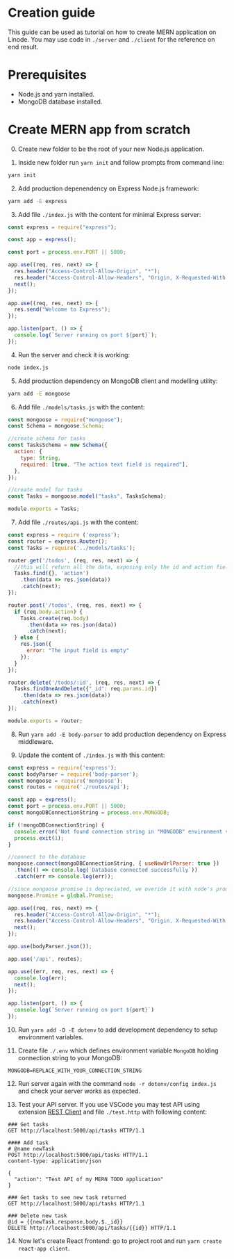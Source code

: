 # Creation guide
This guide can be used as tutorial on how to create MERN application on Linode. You may use code in `./server` and `./client` for the reference on end result.

# Prerequisites
* Node.js and yarn installed.
* MongoDB database installed.

# Create MERN app from scratch

0. Create new folder to be the root of your new Node.js application.

1. Inside new folder run ```yarn init``` and follow prompts from command line:
```bash
yarn init
```

2. Add production depenendency on Express Node.js framework:
```bash
yarn add -E express
```

3. Add file `./index.js` with the content for minimal Express server:

```javascript
const express = require("express");

const app = express();

const port = process.env.PORT || 5000;

app.use((req, res, next) => {
  res.header("Access-Control-Allow-Origin", "*");
  res.header("Access-Control-Allow-Headers", "Origin, X-Requested-With, Content-Type, Accept");
  next();
});

app.use((req, res, next) => {
  res.send("Welcome to Express");
});

app.listen(port, () => {
  console.log(`Server running on port ${port}`);
});
```

4. Run the server and check it is working:
```bash
node index.js
```

5. Add production dependency on MongoDB client and modelling utility:
```bash
yarn add -E mongoose
```

6. Add file `./models/tasks.js` with the content:
```javascript
const mongoose = require("mongoose");
const Schema = mongoose.Schema;

//create schema for tasks
const TasksSchema = new Schema({
  action: {
    type: String,
    required: [true, "The action text field is required"],
  },
});

//create model for tasks
const Tasks = mongoose.model("tasks", TasksSchema);

module.exports = Tasks;
```

7. Add file `./routes/api.js` with the content:

```javascript
const express = require ('express');
const router = express.Router();
const Tasks = require('../models/tasks');

router.get('/todos', (req, res, next) => {
  //this will return all the data, exposing only the id and action field to the client
  Tasks.find({}, 'action')
    .then(data => res.json(data))
    .catch(next);
});

router.post('/todos', (req, res, next) => {
  if (req.body.action) {
    Tasks.create(req.body)
      .then(data => res.json(data))
      .catch(next);
  } else {
    res.json({
      error: "The input field is empty"
    });
  }
});

router.delete('/todos/:id', (req, res, next) => {
  Tasks.findOneAndDelete({"_id": req.params.id})
    .then(data => res.json(data))
    .catch(next)
});

module.exports = router;
```

8. Run `yarn add -E body-parser` to add production dependency on Express middleware.

9. Update the content of `./index.js` with this content:

```javascript
const express = require('express');
const bodyParser = require('body-parser');
const mongoose = require('mongoose');
const routes = require('./routes/api');

const app = express();
const port = process.env.PORT || 5000;
const mongoDBConnectionString = process.env.MONGODB;

if (!mongoDBConnectionString) {
  console.error('Not found connection string in "MONGODB" environment variable, exiting.');
  process.exit(1);
}

//connect to the database
mongoose.connect(mongoDBConnectionString, { useNewUrlParser: true })
  .then(() => console.log(`Database connected successfully`))
  .catch(err => console.log(err));

//since mongoose promise is depreciated, we overide it with node's promise
mongoose.Promise = global.Promise;

app.use((req, res, next) => {
  res.header("Access-Control-Allow-Origin", "*");
  res.header("Access-Control-Allow-Headers", "Origin, X-Requested-With, Content-Type, Accept");
  next();
});

app.use(bodyParser.json());

app.use('/api', routes);

app.use((err, req, res, next) => {
  console.log(err);
  next();
});

app.listen(port, () => {
  console.log(`Server running on port ${port}`)
});
```

10. Run ```yarn add -D -E dotenv``` to add development dependency to setup environment variables.

11. Create file `./.env` which defines environment variable `MongoDB` holding connection string to your MongoDB:
```
MONGODB=REPLACE_WITH_YOUR_CONNECTION_STRING
```

12. Run server again with the command `node -r dotenv/config index.js` and check your server works as expected.

13. Test your API server. If you use VSCode you may test API using extension [REST Client](https://marketplace.visualstudio.com/items?itemName=humao.rest-client) and file `./test.http` with following content:
```
### Get tasks
GET http://localhost:5000/api/tasks HTTP/1.1

#### Add task
# @name newTask
POST http://localhost:5000/api/tasks HTTP/1.1
content-type: application/json

{
  "action": "Test API of my MERN TODO application"  
}

### Get tasks to see new task returned
GET http://localhost:5000/api/tasks HTTP/1.1

### Delete new task
@id = {{newTask.response.body.$._id}}
DELETE http://localhost:5000/api/tasks/{{id}} HTTP/1.1
```

14. Now let's create React frontend: go to project root and run `yarn create react-app client`.